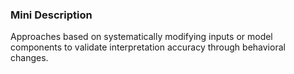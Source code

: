 ### Mini Description

Approaches based on systematically modifying inputs or model components to validate interpretation accuracy through behavioral changes.
